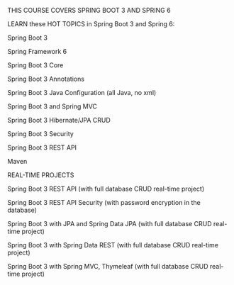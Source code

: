 THIS COURSE COVERS SPRING BOOT 3 AND SPRING 6

LEARN these HOT TOPICS in Spring Boot 3 and Spring 6:

Spring Boot 3

Spring Framework 6

Spring Boot 3 Core

Spring Boot 3 Annotations

Spring Boot 3 Java Configuration (all Java, no xml)

Spring Boot 3 and Spring MVC

Spring Boot 3 Hibernate/JPA CRUD

Spring Boot 3 Security

Spring Boot 3 REST API

Maven



REAL-TIME PROJECTS

Spring Boot 3 REST API (with full database CRUD real-time project)

Spring Boot 3 REST API Security (with password encryption in the database)

Spring Boot 3 with JPA and Spring Data JPA (with full database CRUD real-time project)

Spring Boot 3 with Spring Data REST (with full database CRUD real-time project)

Spring Boot 3 with Spring MVC, Thymeleaf (with full database CRUD real-time project)

